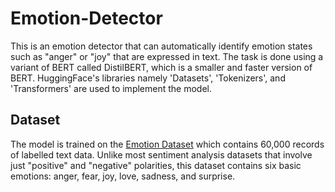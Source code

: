 # Emotion-Detector

This is an emotion detector that can automatically identify emotion states such as "anger" or "joy" that are expressed in text. The task is done using a variant of BERT called DistilBERT, which is a smaller and faster version of BERT. HuggingFace's libraries namely 'Datasets', 'Tokenizers', and 'Transformers' are used to implement the model.

## Dataset

The model is trained on the [Emotion Dataset](https://huggingface.co/datasets/emotion) which contains 60,000 records of labelled text data. Unlike most sentiment analysis datasets that involve just "positive" and "negative" polarities, this dataset contains six basic emotions: anger, fear, joy, love, sadness, and surprise.
